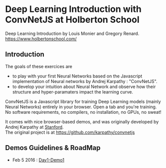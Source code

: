 # Deep Learning Introduction with ConvNetJS at Holberton School

Deep Learning Introduction by Louis Monier and Gregory Renard.
https://www.holbertonschool.com/

## Introduction

The goals of these exercices are 
- to play with your first Neural Networks based on the Javascript implementation of Neural networks by Andrej Karpathy : "ConvNetJS".
- to develop your intuition about Neural Network and observe how their structure and hyper-paramaters impact the learning curve.

ConvNetJS is a Javascript library for training Deep Learning models (mainly Neural Networks) entirely in your browser. 
Open a tab and you're training. No software requirements, no compilers, no installation, no GPUs, no sweat!

It comes with nice browser-based demos, and was originally developed by Andrej Karpathy at [Stanford](http://cs.stanford.edu/people/karpathy/convnetjs/).  
The original project is at https://github.com/karpathy/convnetjs

## Demos Guidelines & RoadMap

- Feb 5 2016 : [Day1-Demo1](https://github.com/gregrenard/hs/blob/master/ConvNetJS/Day1-Demo1.md)